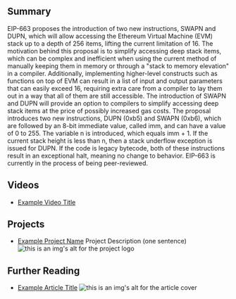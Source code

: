 ## Summary

EIP-663 proposes the introduction of two new instructions, SWAPN and DUPN, which will allow accessing the Ethereum Virtual Machine (EVM) stack up to a depth of 256 items, lifting the current limitation of 16. The motivation behind this proposal is to simplify accessing deep stack items, which can be complex and inefficient when using the current method of manually keeping them in memory or through a "stack to memory elevation" in a compiler. Additionally, implementing higher-level constructs such as functions on top of EVM can result in a list of input and output parameters that can easily exceed 16, requiring extra care from a compiler to lay them out in a way that all of them are still accessible. The introduction of SWAPN and DUPN will provide an option to compilers to simplify accessing deep stack items at the price of possibly increased gas costs. The proposal introduces two new instructions, DUPN (0xb5) and SWAPN (0xb6), which are followed by an 8-bit immediate value, called imm, and can have a value of 0 to 255. The variable n is introduced, which equals imm + 1. If the current stack height is less than n, then a stack underflow exception is issued for DUPN. If the code is legacy bytecode, both of these instructions result in an exceptional halt, meaning no change to behavior. EIP-663 is currently in the process of being peer-reviewed.

## Videos

- [Example Video Title](https://www.youtube.com/watch?v=TDGq4aeevgY)

## Projects

- [Example Project Name](https://xxxx.xxx/xxxxx) Project Description (one sentence) ![this is an img's alt for the project logo](https://xxxx.xxx/project-logo.xxx)

## Further Reading

- [Example Article Title](https://xxxx.xxx/xxxxx) ![this is an img's alt for the article cover](https://xxxx.xxx/article-cover.xxx)
